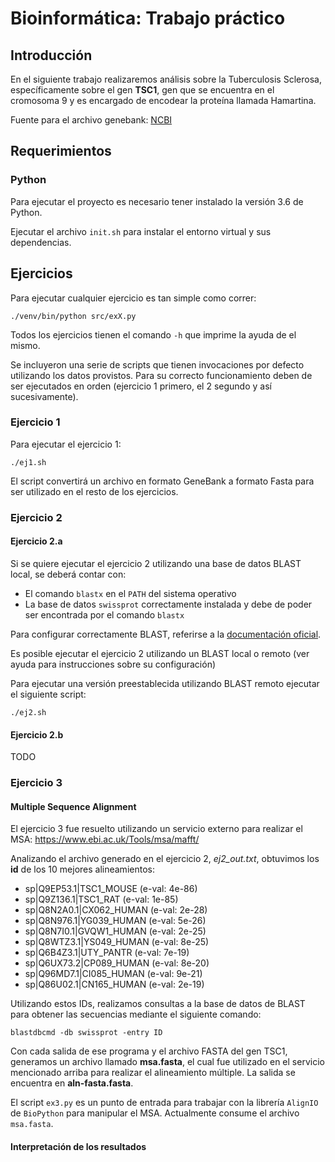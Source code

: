 # Bioinformática: Trabajo práctico


## Introducción

En el siguiente trabajo realizaremos análisis sobre la Tuberculosis Sclerosa, específicamente sobre el gen **TSC1**, gen que se encuentra en el cromosoma 9 y es encargado de encodear la proteína llamada Hamartina.

Fuente para el archivo genebank: [NCBI](https://www.ncbi.nlm.nih.gov/nuccore/NG_012386.1?from=5001&to=58286&report=genbank)

## Requerimientos

### Python
Para ejecutar el proyecto es necesario tener instalado la versión 3.6 de Python.

Ejecutar el archivo `init.sh` para instalar el entorno virtual y sus dependencias.

## Ejercicios

Para ejecutar cualquier ejercicio es tan simple como correr:
```
./venv/bin/python src/exX.py
```

Todos los ejercicios tienen el comando `-h` que imprime la ayuda de el mismo.

Se incluyeron una serie de scripts que tienen invocaciones por defecto utilizando los datos provistos.
Para su correcto funcionamiento deben de ser ejecutados en orden (ejercicio 1 primero, el 2 segundo y así sucesivamente).

### Ejercicio 1
Para ejecutar el ejercicio 1:
```
./ej1.sh
```
El script convertirá un archivo en formato GeneBank a formato Fasta para ser utilizado en el resto de los ejercicios.

### Ejercicio 2
#### Ejercicio 2.a

Si se quiere ejecutar el ejercicio 2 utilizando una base de datos BLAST local, se deberá contar con:

- El comando `blastx` en el `PATH` del sistema operativo
- La base de datos `swissprot` correctamente instalada y debe de poder ser encontrada por el comando `blastx`

Para configurar correctamente BLAST, referirse a la [documentación oficial](https://www.ncbi.nlm.nih.gov/books/NBK279690/).

Es posible ejecutar el ejercicio 2 utilizando un BLAST local o remoto (ver ayuda para instrucciones sobre su configuración)

Para ejecutar una versión preestablecida utilizando BLAST remoto ejecutar el siguiente script:
```
./ej2.sh
```

#### Ejercicio 2.b

TODO

### Ejercicio 3

#### Multiple Sequence Alignment
El ejercicio 3 fue resuelto utilizando un servicio externo para realizar el MSA: https://www.ebi.ac.uk/Tools/msa/mafft/

Analizando el archivo generado en el ejercicio 2, *ej2_out.txt*, obtuvimos los **id** de los 10 mejores alineamientos:

* sp|Q9EP53.1|TSC1_MOUSE (e-val: 4e-86)
* sp|Q9Z136.1|TSC1_RAT (e-val: 1e-85)
* sp|Q8N2A0.1|CX062_HUMAN (e-val: 2e-28)
* sp|Q8N976.1|YG039_HUMAN (e-val: 5e-26)
* sp|Q8N7I0.1|GVQW1_HUMAN (e-val: 2e-25)
* sp|Q8WTZ3.1|YS049_HUMAN (e-val: 8e-25)
* sp|Q6B4Z3.1|UTY_PANTR (e-val: 7e-19)
* sp|Q6UX73.2|CP089_HUMAN (e-val: 8e-20)
* sp|Q96MD7.1|CI085_HUMAN (e-val: 9e-21)
* sp|Q86U02.1|CN165_HUMAN (e-val: 2e-19)

Utilizando estos IDs, realizamos consultas a la base de datos de BLAST para obtener las secuencias mediante el siguiente comando:

```
blastdbcmd -db swissprot -entry ID
```

Con cada salida de ese programa y el archivo FASTA del gen TSC1, generamos un archivo llamado **msa.fasta**, el cual fue utilizado en el servicio mencionado arriba para realizar el alineamiento múltiple.
La salida se encuentra en **aln-fasta.fasta**.

El script `ex3.py` es un punto de entrada para trabajar con la librería `AlignIO` de `BioPython` para manipular el MSA. Actualmente consume el archivo `msa.fasta`.

#### Interpretación de los resultados
